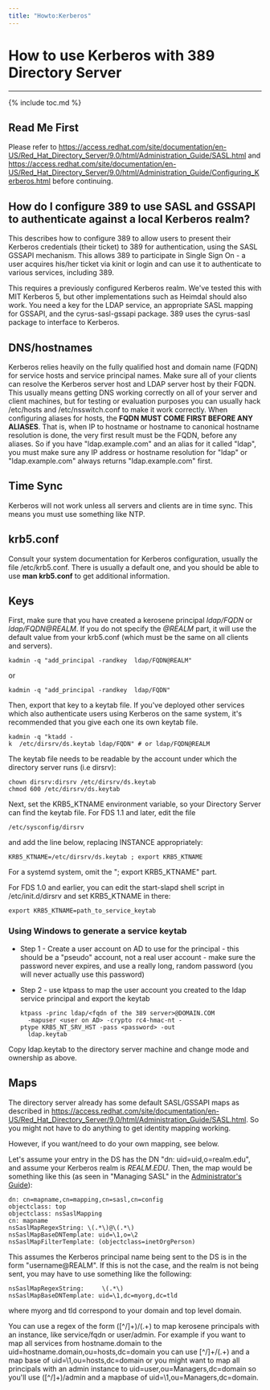 ```yaml
---
title: "Howto:Kerberos"
---
```


# How to use Kerberos with 389 Directory Server
-----------------------------------------------

{% include toc.md %}

Read Me First
-------------

Please refer to <https://access.redhat.com/site/documentation/en-US/Red_Hat_Directory_Server/9.0/html/Administration_Guide/SASL.html> and <https://access.redhat.com/site/documentation/en-US/Red_Hat_Directory_Server/9.0/html/Administration_Guide/Configuring_Kerberos.html> before continuing.

How do I configure 389 to use SASL and GSSAPI to authenticate against a local Kerberos realm?
---------------------------------------------------------------------------------------------

This describes how to configure 389 to allow users to present their Kerberos credentials (their ticket) to 389 for authentication, using the SASL GSSAPI mechanism. This allows 389 to participate in Single Sign On - a user acquires his/her ticket via kinit or login and can use it to authenticate to various services, including 389.

This requires a previously configured Kerberos realm. We've tested this with MIT Kerberos 5, but other implementations such as Heimdal should also work. You need a key for the LDAP service, an appropriate SASL mapping for GSSAPI, and the cyrus-sasl-gssapi package. 389 uses the cyrus-sasl package to interface to Kerberos.

DNS/hostnames
-------------

Kerberos relies heavily on the fully qualified host and domain name (FQDN) for service hosts and service principal names. Make sure all of your clients can resolve the Kerberos server host and LDAP server host by their FQDN. This usually means getting DNS working correctly on all of your server and client machines, but for testing or evaluation purposes you can usually hack /etc/hosts and /etc/nsswitch.conf to make it work correctly. When configuring aliases for hosts, the **FQDN MUST COME FIRST BEFORE ANY ALIASES**. That is, when IP to hostname or hostname to canonical hostname resolution is done, the very first result must be the FQDN, before any aliases. So if you have "ldap.example.com" and an alias for it called "ldap", you must make sure any IP address or hostname resolution for "ldap" or "ldap.example.com" always returns "ldap.example.com" first.

Time Sync
---------

Kerberos will not work unless all servers and clients are in time sync. This means you must use something like NTP.

krb5.conf
---------

Consult your system documentation for Kerberos configuration, usually the file /etc/krb5.conf. There is usually a default one, and you should be able to use **man krb5.conf** to get additional information.

Keys
----

First, make sure that you have created a kerosene principal *ldap/FQDN* or *ldap/FQDN@REALM*. If you do not specify the *@REALM* part, it will use the default value from your krb5.conf (which must be the same on all clients and servers).

    kadmin -q "add_principal -randkey  ldap/FQDN@REALM"    

or

    kadmin -q "add_principal -randkey  ldap/FQDN"    

Then, export that key to a keytab file. If you've deployed other services which also authenticate users using Kerberos on the same system, it's recommended that you give each one its own keytab file.

    kadmin -q "ktadd -k  /etc/dirsrv/ds.keytab ldap/FQDN" # or ldap/FQDN@REALM    

The keytab file needs to be readable by the account under which the directory server runs (i.e dirsrv):

    chown dirsrv:dirsrv /etc/dirsrv/ds.keytab    
    chmod 600 /etc/dirsrv/ds.keytab    

Next, set the KRB5\_KTNAME environment variable, so your Directory Server can find the keytab file. For FDS 1.1 and later, edit the file

    /etc/sysconfig/dirsrv    

and add the line below, replacing INSTANCE appropriately:

    KRB5_KTNAME=/etc/dirsrv/ds.keytab ; export KRB5_KTNAME    

For a systemd system, omit the "; export KRB5\_KTNAME" part.

For FDS 1.0 and earlier, you can edit the start-slapd shell script in /etc/init.d/dirsrv and set KRB5\_KTNAME in there:

    export KRB5_KTNAME=path_to_service_keytab    

### Using Windows to generate a service keytab

-   Step 1 - Create a user account on AD to use for the principal - this should be a "pseudo" account, not a real user account - make sure the password never expires, and use a really long, random password (you will never actually use this password)
-   Step 2 - use ktpass to map the user account you created to the ldap service principal and export the keytab

        ktpass -princ ldap/<fqdn of the 389 server>@DOMAIN.COM
          -mapuser <user on AD> -crypto rc4-hmac-nt -ptype KRB5_NT_SRV_HST -pass <password> -out
          ldap.keytab

Copy ldap.keytab to the directory server machine and change mode and ownership as above.

Maps
----

The directory server already has some default SASL/GSSAPI maps as described in <https://access.redhat.com/site/documentation/en-US/Red_Hat_Directory_Server/9.0/html/Administration_Guide/SASL.html>. So you might not have to do anything to get identity mapping working.

However, if you want/need to do your own mapping, see below.

Let's assume your entry in the DS has the DN "dn: uid=uid,o=realm.edu", and assume your Kerberos realm is *REALM.EDU*. Then, the map would be something like this (as seen in "Managing SASL" in the [Administrator's Guide](https://access.redhat.com/site/documentation/en-US/Red_Hat_Directory_Server/9.0/html/Administration_Guide/SASL.html)):

    dn: cn=mapname,cn=mapping,cn=sasl,cn=config    
    objectclass: top    
    objectclass: nsSaslMapping    
    cn: mapname    
    nsSaslMapRegexString: \(.*\)@\(.*\)
    nsSaslMapBaseDNTemplate: uid=\1,o=\2    
    nsSaslMapFilterTemplate: (objectclass=inetOrgPerson)    

This assumes the Kerberos principal name being sent to the DS is in the form "username@REALM". If this is not the case, and the realm is not being sent, you may have to use something like the following:

    nsSaslMapRegexString:     \(.*\)
    nsSaslMapBaseDNTemplate: uid=\1,dc=myorg,dc=tld    

where myorg and tld correspond to your domain and top level domain.

You can use a regex of the form \([^/]+\)/\(.+\) to map kerosene principals with an instance, like service/fqdn or user/admin. For example if you want to map all services from hostname.domain to the uid=hostname.domain,ou=hosts,dc=domain you can use [\^/]+/\(.+\) and a map base of uid=\\1,ou=hosts,dc=domain or you might want to map all principals with an admin instance to uid=user,ou=Managers,dc=domain so you'll use \([^/]+\)/admin and a mapbase of uid=\\1,ou=Managers,dc=domain.

